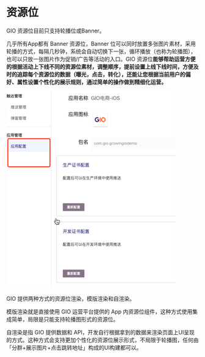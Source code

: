 # 资源位

GIO 资源位目前只支持轮播位或Banner。

几乎所有App都有 Banner 资源位，Banner 位可以同时放置多张图片素材，采用轮播的方式，每隔几秒钟，系统会自动切换下一张，循环播放（也称为轮播图），也可以只放一张图片作为促销/广告等活动的入口。GIO 资源位**能够帮助运营方便的根据活动上下线不同的资源位素材，调整顺序，提前设置上线下线时间，方便及时的追踪每个资源位的数据（曝光，点击，转化），还能让您根据当前用户的偏好、属性设置个性化的展示规则，通过简单的操作做到精细化运营。**

![](../../.gitbook/assets/image%20%28148%29.png)



GIO 提供两种方式的资源位渲染，模版渲染和自渲染。

模版渲染就是直接使用 GIO 运营平台提供的 App 内资源位组件，这种方式使用集成简单，局限是只能支持轮播图形式的资源位。

自渲染是指 GIO 提供数据和 API，开发自行根据拿到的数据来渲染页面上UI呈现的方式。这种方式会支持更加个性化的资源位展示形式，不局限于轮播图，任何由「分群+展示图片+点击跳转地址」构成的UI构建都可以。

